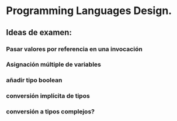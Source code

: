 # Programming Languages Design.
## Ideas de examen:
### Pasar valores por referencia en una invocación
### Asignación múltiple de variables
### añadir tipo boolean 
### conversión implícita de tipos
### conversión a tipos complejos?
